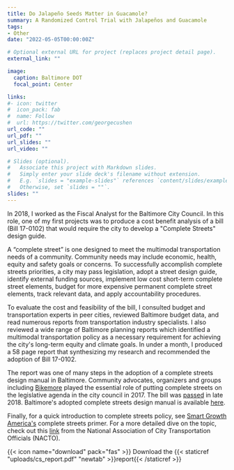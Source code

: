 ```yaml
---
title: Do Jalapeño Seeds Matter in Guacamole?
summary: A Randomized Control Trial with Jalapeños and Guacamole
tags:
- Other
date: "2022-05-05T00:00:00Z"

# Optional external URL for project (replaces project detail page).
external_link: ""

image:
  caption: Baltimore DOT
  focal_point: Center

links:
#- icon: twitter
#  icon_pack: fab
#  name: Follow
#  url: https://twitter.com/georgecushen
url_code: ""
url_pdf: ""
url_slides: ""
url_video: ""

# Slides (optional).
#   Associate this project with Markdown slides.
#   Simply enter your slide deck's filename without extension.
#   E.g. `slides = "example-slides"` references `content/slides/example-slides.md`.
#   Otherwise, set `slides = ""`.
slides: ""
---
```


In 2018, I worked as the Fiscal Analyst for the Baltimore City Council. In this role, one of my first projects was to produce a cost benefit analysis of a bill (Bill 17-0102) that would require the city to develop a "Complete Streets" design guide.

A “complete street” is one designed to meet the multimodal transportation needs of a community. Community needs may include economic, health, equity and safety goals or concerns. To successfully accomplish complete streets priorities, a city may pass legislation, adopt a street design guide, identify external funding sources, implement low cost short-term complete street elements, budget for more expensive permanent complete street elements, track relevant data, and apply accountability procedures. 

To evaluate the cost and feasibility of the bill, I consulted budget and transportation experts in peer cities, reviewed Baltimore budget data, and read numerous reports from transportation industry specialists. I also reviewed a wide range of Baltimore planning reports which identified a multimodal transportation policy as a necessary requirement for achieving the city's long-term equity and climate goals. In under a month, I produced a 58 page report that synthesizing my research and recommended the adoption of Bill 17-0102.

The report was one of many steps in the adoption of a complete streets design manual in Baltimore. Community advocates, organizers and groups including [Bikemore](https://www.bikemore.net) played the essential role of putting complete streets on the legislative agenda in the city council in 2017. The bill was [passed](https://www.baltimoresun.com/maryland/baltimore-city/bs-md-ci-complete-streets-20181206-story.html) in late 2018. Baltimore's adopted complete streets design manual is available [here](https://transportation.baltimorecity.gov/completestreets).

Finally, for a quick introduction to complete streets policy, see [Smart Growth America's](https://smartgrowthamerica.org/what-are-complete-streets/) complete streets primer. For a more detailed dive on the topic, check out this [link](https://nacto.org/references/a-hrefhttpwww/) from the National Association of City Transportation Officials (NACTO).

{{< icon name="download" pack="fas" >}} Download the {{< staticref "uploads/cs_report.pdf" "newtab" >}}report{{< /staticref >}}
